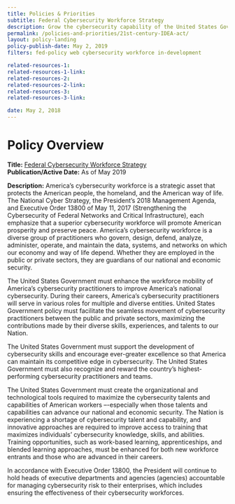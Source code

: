 ```yaml
---
title: Policies & Priorities
subtitle: Federal Cybersecurity Workforce Strategy
description: Grow the cybersecurity capability of the United States Government, increase integration of the Federal cybersecurity workforce, and strengthen the skills of Federal information technology and cybersecurity practitioners
permalink: /policies-and-priorities/21st-century-IDEA-act/
layout: policy-landing
policy-publish-date: May 2, 2019
filters: fed-policy web cybersecurity workforce in-development

related-resources-1:
related-resources-1-link:
related-resources-2:
related-resources-2-link:
related-resources-3:
related-resources-3-link:

date: May 2, 2018
---
```

# Policy Overview #

**Title:** [Federal Cybersecurity Workforce Strategy](https://www.whitehouse.gov/presidential-actions/executive-order-americas-cybersecurity-workforce/)<br>
**Publication/Active Date:** As of May 2019

**Description:** America’s cybersecurity workforce is a strategic asset that protects the American people, the homeland, and the American way of life.  The National Cyber Strategy, the President’s 2018 Management Agenda, and Executive Order 13800 of May 11, 2017 (Strengthening the Cybersecurity of Federal Networks and Critical Infrastructure), each emphasize that a superior cybersecurity workforce will promote American prosperity and preserve peace.  America’s cybersecurity workforce is a diverse group of practitioners who govern, design, defend, analyze, administer, operate, and maintain the data, systems, and networks on which our economy and way of life depend.  Whether they are employed in the public or private sectors, they are guardians of our national and economic security.

The United States Government must enhance the workforce mobility of America’s cybersecurity practitioners to improve America’s national cybersecurity.  During their careers, America’s cybersecurity practitioners will serve in various roles for multiple and diverse entities.  United States Government policy must facilitate the seamless movement of cybersecurity practitioners between the public and private sectors, maximizing the contributions made by their diverse skills, experiences, and talents to our Nation.

The United States Government must support the development of cybersecurity skills and encourage ever-greater excellence so that America can maintain its competitive edge in cybersecurity.  The United States Government must also recognize and reward the country’s highest-performing cybersecurity practitioners and teams.

The United States Government must create the organizational and technological tools required to maximize the cybersecurity talents and capabilities of American workers –-especially when those talents and capabilities can advance our national and economic security.  The Nation is experiencing a shortage of cybersecurity talent and capability, and innovative approaches are required to improve access to training that maximizes individuals’ cybersecurity knowledge, skills, and abilities.  Training opportunities, such as work-based learning, apprenticeships, and blended learning approaches, must be enhanced for both new workforce entrants and those who are advanced in their careers.

In accordance with Executive Order 13800, the President will continue to hold heads of executive departments and agencies (agencies) accountable for managing cybersecurity risk to their enterprises, which includes ensuring the effectiveness of their cybersecurity workforces.
